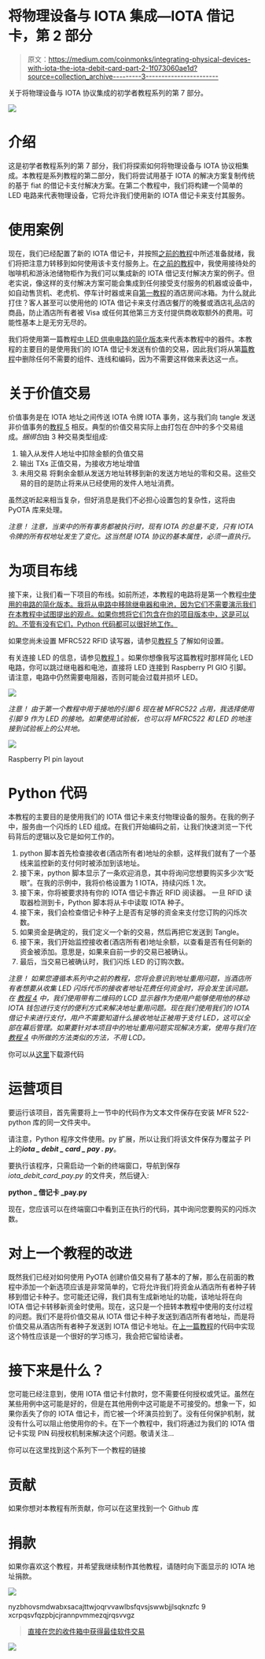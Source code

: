 # 将物理设备与 IOTA 集成—IOTA 借记卡，第 2 部分

> 原文：<https://medium.com/coinmonks/integrating-physical-devices-with-iota-the-iota-debit-card-part-2-1f073060ae1d?source=collection_archive---------3----------------------->

关于将物理设备与 IOTA 协议集成的初学者教程系列的第 7 部分。

![](img/793768c999d51ac5dfae6dc53f1113d6.png)

# 介绍

这是初学者教程系列的第 7 部分，我们将探索如何将物理设备与 IOTA 协议相集成。本教程是系列教程的第二部分，我们将尝试用基于 IOTA 的解决方案复制传统的基于 fiat 的借记卡支付解决方案。在第二个教程中，我们将构建一个简单的 LED 电路来代表物理设备，它将允许我们使用新的 IOTA 借记卡来支付其服务。

# 使用案例

现在，我们已经配置了新的 IOTA 借记卡，并按照[之前的教程](/coinmonks/integrating-physical-devices-with-iota-the-iota-debit-card-part-1-42dc1a05f18)中所述准备就绪，我们将把注意力转移到如何使用该卡支付服务上。在[之前的教程](/coinmonks/integrating-physical-devices-with-iota-the-iota-debit-card-part-1-42dc1a05f18)中，我使用接待处的咖啡机和游泳池储物柜作为我们可以集成新的 IOTA 借记支付解决方案的例子。但老实说，像这样的支付解决方案可能会集成到任何接受支付服务的机器或设备中，如自动售货机、老虎机、停车计时器或来自[第一教程](/coinmonks/integrating-physical-devices-with-iota-83f4e00cc5bb)的酒店房间冰箱。为什么就此打住？客人甚至可以使用他的 IOTA 借记卡来支付酒店餐厅的晚餐或酒店礼品店的商品，防止酒店所有者被 Visa 或任何其他第三方支付提供商收取额外的费用。可能性基本上是无穷无尽的。

我们将使用第一篇教程[中 LED 供电电路的简化版本](/coinmonks/integrating-physical-devices-with-iota-83f4e00cc5bb)来代表本教程中的器件。本教程的主要目的是使用我们的 IOTA 借记卡发送有价值的交易，因此我们将从第[篇教程](/coinmonks/integrating-physical-devices-with-iota-83f4e00cc5bb)中删除任何不需要的组件、连线和编码，因为不需要这样做来表达这一点。

# 关于价值交易

价值事务是在 IOTA 地址之间传送 IOTA 令牌 IOTA 事务，这与我们向 tangle 发送非价值事务的[教程 5](/coinmonks/integrating-physical-devices-with-iota-using-rfid-with-iota-868c15e0a040) 相反。典型的价值交易实际上由打包在*包*中的多个交易组成。*捆绑包*由 3 种交易类型组成:

1.  输入从发件人地址中扣除金额的负值交易
2.  输出 TXs
    正值交易，为接收方地址增值
3.  未用交易
    将剩余金额从发送方地址转移到新的发送方地址的零和交易。这些交易的目的是防止将来从已经使用的发件人地址消费。

虽然这听起来相当复杂，但好消息是我们不必担心设置包的复杂性，这将由 PyOTA 库来处理。

*注意！
注意，当束中的所有事务都被执行时，现有 IOTA 的总量不变，只有 IOTA 令牌的所有权地址发生了变化。这当然是 IOTA 协议的基本属性，必须一直执行。*

# 为项目布线

接下来，让我们看一下项目的布线。如前所述，本教程的电路将是第一个教程[中使用的电路的简化版本。我将从电路中移除继电器和电池，因为它们不需要演示我们在本教程中试图提出的观点。如果你想将它们包含在你的项目版本中，这是可以的。不管有没有它们，Python 代码都可以很好地工作。](/coinmonks/integrating-physical-devices-with-iota-83f4e00cc5bb)

如果您尚未设置 MFRC522 RFID 读写器，请参见[教程 5](/coinmonks/integrating-physical-devices-with-iota-using-rfid-with-iota-868c15e0a040) 了解如何设置。

有关连接 LED 的信息，请参见[教程 1](/coinmonks/integrating-physical-devices-with-iota-83f4e00cc5bb) 。如果你想像我写这篇教程时那样简化 LED 电路，你可以跳过继电器和电池，直接将 LED 连接到 Raspberry PI GIO 引脚。请注意，电路中仍然需要电阻器，否则可能会过载并损坏 LED。

![](img/16b8d8fce571dc254eebae1211f4d5a1.png)

*注意！
由于第一个教程中用于接地的引脚 6 现在被 MFRC522 占用，我选择使用引脚 9 作为 LED 的接地。如果使用试验板，也可以将 MFRC522 和 LED 的地连接到试验板上的公共地。*

![](img/31470ba708779176d37e10ad76b6c5f7.png)

Raspberry PI pin layout

# Python 代码

本教程的主要目的是使用我们的 IOTA 借记卡来支付物理设备的服务。在我的例子中，服务由一个闪烁的 LED 组成。在我们开始编码之前，让我们快速浏览一下代码背后的逻辑以及它是如何工作的。

1.  python 脚本首先检查接收者(酒店所有者)地址的余额，这样我们就有了一个基线来监控新的支付何时被添加到该地址。
2.  接下来，python 脚本显示了一条欢迎消息，其中将询问您想要购买多少次“眨眼”。在我的示例中，我将价格设置为 1 IOTA，持续闪烁 1 次。
3.  接下来，你将被要求持有你的 IOTA 借记卡靠近 RFID 阅读器。
    一旦 RFID 读取器检测到卡，Python 脚本将从卡中读取 IOTA 种子。
4.  接下来，我们会检查借记卡种子上是否有足够的资金来支付您订购的闪烁次数。
5.  如果资金是确定的，我们定义一个新的交易，然后再把它发送到 Tangle。
6.  接下来，我们开始监控接收者(酒店所有者)地址余额，以查看是否有任何新的资金被添加。意思是，如果来自前一步的交易已被确认。
7.  最后，当交易已被确认时，我们闪烁 LED 的订购次数。

*注意！
如果您遵循本系列中之前的教程，您将会意识到地址重用问题，当酒店所有者想要从收集 LED 闪烁代币的接收者地址花费任何资金时，将会发生该问题。在* [*教程 4*](/coinmonks/integrating-physical-devices-with-iota-price-and-addresses-4f352e321cbb) *中，我们使用带有二维码的 LCD 显示器作为使用户能够使用他的移动 IOTA 钱包进行支付的便利方式来解决地址重用问题。现在我们使用我们的 IOTA 借记卡来进行支付，用户不需要知道什么接收地址正被用于支付 LED，这可以全部在幕后管理。如果要针对本项目中的地址重用问题实现解决方案，使用与我们在* [*教程 4*](/coinmonks/integrating-physical-devices-with-iota-price-and-addresses-4f352e321cbb) *中所做的方法类似的方法，不用 LCD。*

你可以从[这里](https://gist.github.com/huggre/71c6aadb4e4e3d37018dc3acee5a17a0)下载源代码

# 运营项目

要运行该项目，首先需要将上一节中的代码作为文本文件保存在安装 MFR 522-python 库的同一文件夹中。

请注意，Python 程序文件使用。py 扩展，所以让我们将该文件保存为覆盆子 PI 上的***iota _ debit _ card _ pay . py***。

要执行该程序，只需启动一个新的终端窗口，导航到保存 *iota_debit_card_pay.py* 的文件夹，然后键入:

**python _ 借记卡 _pay.py**

现在，您应该可以在终端窗口中看到正在执行的代码，其中询问您要购买的闪烁次数。

# 对上一个教程的改进

既然我们已经对如何使用 PyOTA 创建价值交易有了基本的了解，那么在前面的教程中添加一个新选项应该是非常简单的，它将允许我们将资金从酒店所有者种子转移到借记卡种子。您可能还记得，我们具有生成新地址的功能，该地址将在向 IOTA 借记卡转移新资金时使用。现在，这只是一个扭转本教程中使用的支付过程的问题。我们不是将价值交易从 IOTA 借记卡种子发送到酒店所有者地址，而是将价值交易从酒店所有者种子发送到 IOTA 借记卡地址。在[上一篇教程](/coinmonks/integrating-physical-devices-with-iota-the-iota-debit-card-part-1-42dc1a05f18)的代码中实现这个特性应该是一个很好的学习练习，我会把它留给读者。

# 接下来是什么？

您可能已经注意到，使用 IOTA 借记卡付款时，您不需要任何授权或凭证。虽然在某些用例中这可能是好的，但是在其他用例中这可能是不可接受的。想象一下，如果你丢失了你的 IOTA 借记卡，而它被一个坏演员捡到了。没有任何保护机制，就没有什么可以阻止他使用你的卡。在下一个教程中，我们将通过为我们的 IOTA 借记卡实现 PIN 码授权机制来解决这个问题。敬请关注…

你可以在这里找到这个系列下一个教程的链接

# 贡献

如果你想对本教程有所贡献，你可以在这里找到一个 Github 库

# 捐款

如果你喜欢这个教程，并希望我继续制作其他教程，请随时向下面显示的 IOTA 地址捐款。

![](img/f898855aa9f02c497078a9bdbee25534.png)

nyzbhovsmdwabxsacajttwjoqrvvawlbsfqvsjswwbjjlsqknzfc 9 xcrpqsvfqzpbjcjrannpvmmezqjrqsvvgz

> [直接在您的收件箱中获得最佳软件交易](https://coincodecap.com/?utm_source=coinmonks)

[![](img/7c0b3dfdcbfea594cc0ae7d4f9bf6fcb.png)](https://coincodecap.com/?utm_source=coinmonks)